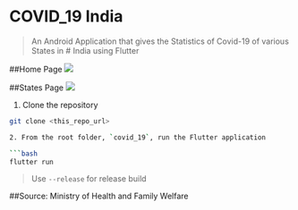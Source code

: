# COVID_19 India 
> An Android Application that gives the Statistics of Covid-19 of various States in # India  using Flutter

##Home Page
![](./home.gif)

##States Page
![](./states.gif)

1. Clone the repository

```bash
git clone <this_repo_url>

2. From the root folder, `covid_19`, run the Flutter application

```bash
flutter run
```

> Use `--release` for release build

##Source: Ministry of Health and Family Welfare

